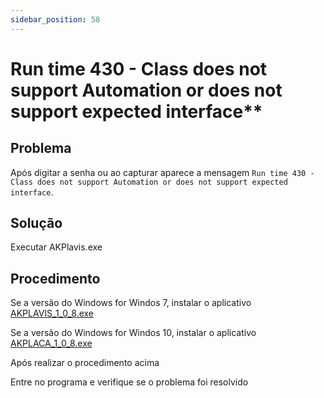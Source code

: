 ```yaml
---
sidebar_position: 58
---
```


# Run time 430 - Class does not support Automation or does not support expected interface**

## Problema

Após digitar a senha ou ao capturar aparece a mensagem `Run time
430 - Class does not support Automation or does not support expected
interface`.

## Solução

Executar AKPlavis.exe

## Procedimento

Se a versão do Windows for Windos 7, instalar o aplicativo
[AKPLAVIS_1_0_8.exe](http://suporte.laudoimagem.com.br/download/versao50/AKPLAVIS_1_0_8.exe)

Se a versão do Windows for Windos 10, instalar o aplicativo
[AKPLACA_1_0_8.exe](http://suporte.laudoimagem.com.br/download/versao50/AKPLAVIS_1_0_8.exe)

Após realizar o procedimento acima

Entre no programa e verifique se o problema foi resolvido